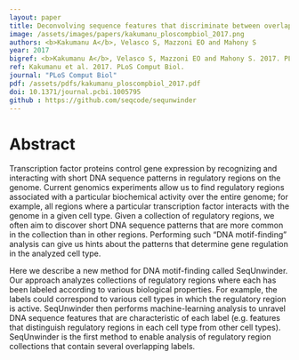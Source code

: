 ```yaml
---
layout: paper
title: Deconvolving sequence features that discriminate between overlapping regulatory annotations.
image: /assets/images/papers/kakumanu_ploscompbiol_2017.png
authors: <b>Kakumanu A</b>, Velasco S, Mazzoni EO and Mahony S
year: 2017
bigref: <b>Kakumanu A</b>, Velasco S, Mazzoni EO and Mahony S. 2017. PLoS Comput Biol.
ref: Kakumanu et al. 2017. PLoS Comput Biol.
journal: "PLoS Comput Biol"
pdf: /assets/pdfs/kakumanu_ploscompbiol_2017.pdf
doi: 10.1371/journal.pcbi.1005795
github : https://github.com/seqcode/sequnwinder
---
```


# Abstract

Transcription factor proteins control gene expression by recognizing and interacting with short DNA sequence patterns in regulatory regions on the genome. Current genomics experiments allow us to find regulatory regions associated with a particular biochemical activity over the entire genome; for example, all regions where a particular transcription factor interacts with the genome in a given cell type. Given a collection of regulatory regions, we often aim to discover short DNA sequence patterns that are more common in the collection than in other regions. Performing such “DNA motif-finding” analysis can give us hints about the patterns that determine gene regulation in the analyzed cell type.

Here we describe a new method for DNA motif-finding called SeqUnwinder. Our approach analyzes collections of regulatory regions where each has been labeled according to various biological properties. For example, the labels could correspond to various cell types in which the regulatory region is active. SeqUnwinder then performs machine-learning analysis to unravel DNA sequence features that are characteristic of each label (e.g. features that distinguish regulatory regions in each cell type from other cell types). SeqUnwinder is the first method to enable analysis of regulatory region collections that contain several overlapping labels.